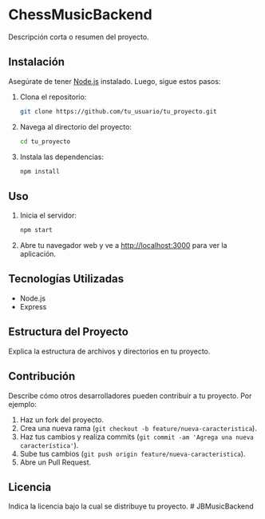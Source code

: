 # ChessMusicBackend

Descripción corta o resumen del proyecto.

## Instalación

Asegúrate de tener [Node.js](https://nodejs.org/) instalado. Luego, sigue estos pasos:

1. Clona el repositorio:

    ```bash
    git clone https://github.com/tu_usuario/tu_proyecto.git
    ```

2. Navega al directorio del proyecto:

    ```bash
    cd tu_proyecto
    ```

3. Instala las dependencias:

    ```bash
    npm install
    ```

## Uso

1. Inicia el servidor:

    ```bash
    npm start
    ```

2. Abre tu navegador web y ve a [http://localhost:3000](http://localhost:3000) para ver la aplicación.

## Tecnologías Utilizadas

- Node.js
- Express

## Estructura del Proyecto

Explica la estructura de archivos y directorios en tu proyecto.

## Contribución

Describe cómo otros desarrolladores pueden contribuir a tu proyecto. Por ejemplo:

1. Haz un fork del proyecto.
2. Crea una nueva rama (`git checkout -b feature/nueva-caracteristica`).
3. Haz tus cambios y realiza commits (`git commit -am 'Agrega una nueva característica'`).
4. Sube tus cambios (`git push origin feature/nueva-caracteristica`).
5. Abre un Pull Request.

## Licencia

Indica la licencia bajo la cual se distribuye tu proyecto.
#   J B M u s i c B a c k e n d  
 